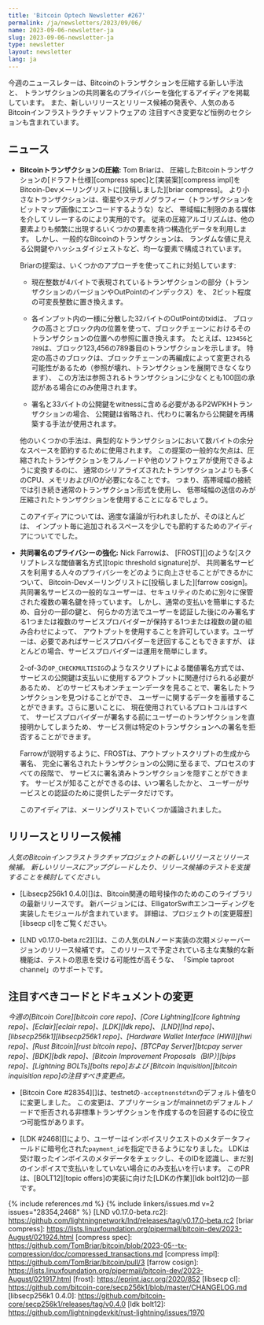 ```yaml
---
title: 'Bitcoin Optech Newsletter #267'
permalink: /ja/newsletters/2023/09/06/
name: 2023-09-06-newsletter-ja
slug: 2023-09-06-newsletter-ja
type: newsletter
layout: newsletter
lang: ja
---
```

今週のニュースレターは、Bitcoinのトランザクションを圧縮する新しい手法と、
トランザクションの共同署名のプライバシーを強化するアイディアを掲載しています。
また、新しいリリースとリリース候補の発表や、人気のあるBitcoinインフラストラクチャソフトウェアの
注目すべき変更など恒例のセクションも含まれています。

## ニュース

- **Bitcoinトランザクションの圧縮:** Tom Briarは、
  圧縮したBitcoinトランザクションの[ドラフト仕様][compress spec]と[実装案][compress impl]を
  Bitcoin-Devメーリングリストに[投稿しました][briar compress]。
  より小さなトランザクションは、衛星やステガノグラフィー（トランザクションをビットマップ画像にエンコードするような）など、
  帯域幅に制限のある媒体を介してリレーするのにより実用的です。
  従来の圧縮アルゴリズムは、他の要素よりも頻繁に出現するいくつかの要素を持つ構造化データを利用します。
  しかし、一般的なBitcoinのトランザクションは、
  ランダムな値に見える公開鍵やハッシュダイジェストなど、均一な要素で構成されています。

  Briarの提案は、いくつかのアプローチを使ってこれに対処しています:

  - 現在整数が4バイトで表現されているトランザクションの部分（トランザクションのバージョンやOutPointのインデックス）を、
    2ビット程度の可変長整数に置き換えます。

  - 各インプット内の一様に分散した32バイトのOutPointのtxidは、
    ブロックの高さとブロック内の位置を使って、ブロックチェーンにおけるそのトランザクションの位置への参照に置き換えます。
    たとえば、`123456`と`789`は、ブロック123,456の789番目のトランザクションを示します。
    特定の高さのブロックは、ブロックチェーンの再編成によって変更される可能性があるため（参照が壊れ、トランザクションを展開できなくなります）、
    この方法は参照されるトランザクションに少なくとも100回の承認がある場合にのみ使用されます。

  - 署名と33バイトの公開鍵をwitnessに含める必要があるP2WPKHトランザクションの場合、
    公開鍵は省略され、代わりに署名から公開鍵を再構築する手法が使用されます。

  他のいくつかの手法は、典型的なトランザクションにおいて数バイトの余分なスペースを節約するために使用されます。
  この提案の一般的な欠点は、圧縮されたトランザクションをフルノードや他のソフトウェアが使用できるように変換するのに、
  通常のシリアライズされたトランザクションよりも多くのCPU、メモリおよびI/Oが必要になることです。
  つまり、高帯域幅の接続では引き続き通常のトランザクション形式を使用し、
  低帯域幅の送信のみが圧縮されたトランザクションを使用することになるでしょう。

  このアイディアについては、適度な議論が行われましたが、そのほとんどは、
  インプット毎に追加されるスペースを少しでも節約するためのアイディアについてでした。

- **<!--privacy-enhanced-co-signing-->共同署名のプライバシーの強化:** Nick Farrowは、
  [FROST][]のような[スクリプトレスな閾値署名方式][topic threshold signature]が、
  共同署名サービスを利用する人々のプライバシーをどのように向上させることができるかについて、
  Bitcoin-Devメーリングリストに[投稿しました][farrow cosign]。
  共同署名サービスの一般的なユーザーは、セキュリティのために別々に保管された複数の署名鍵を持っています。
  しかし、通常の支払いを簡単にするため、自分の一部の鍵と、
  何らかの方法でユーザーを認証した後にのみ署名する1つまたは複数のサービスプロバイダーが保持する1つまたは複数の鍵の組み合わせによって、
  アウトプットを使用することを許可しています。ユーザーは、必要であればサービスプロバイダーを迂回することもできますが、
  ほとんどの場合、サービスプロバイダーは運用を簡単にします。

  2-of-3の`OP_CHECKMULTISIG`のようなスクリプトによる閾値署名方式では、
  サービスの公開鍵は支払いに使用するアウトプットに関連付けられる必要があるため、
  どのサービスもオンチェーンデータを見ることで、署名したトランザクションを見つけることができ、
  ユーザーに関するデータを蓄積することができます。さらに悪いことに、
  現在使用されているプロトコルはすべて、
  サービスプロバイダーが署名する前にユーザーのトランザクションを直接明かしてしまうため、
  サービス側は特定のトランザクションへの署名を拒否することができます。

  Farrowが説明するように、FROSTは、アウトプットスクリプトの生成から署名、
  完全に署名されたトランザクションの公開に至るまで、プロセスのすべての段階で、
  サービスに署名済みトランザクションを隠すことができます。
  サービスが知ることができるのは、いつ署名したかと、
  ユーザーがサービスとの認証のために提供したデータだけです。

  このアイディアは、メーリングリストでいくつか議論されました。

## リリースとリリース候補

*人気のBitcoinインフラストラクチャプロジェクトの新しいリリースとリリース候補。
新しいリリースにアップグレードしたり、リリース候補のテストを支援することを検討してください。*

- [Libsecp256k1 0.4.0][]は、Bitcoin関連の暗号操作のためのこのライブラリの最新リリースです。
  新バージョンには、ElligatorSwiftエンコーディングを実装したモジュールが含まれています。
  詳細は、プロジェクトの[変更履歴][libsecp cl]をご覧ください。

- [LND v0.17.0-beta.rc2][]は、この人気のLNノード実装の次期メジャーバージョンのリリース候補です。
  このリリースで予定されている主な実験的な新機能は、テストの恩恵を受ける可能性が高そうな、
  「Simple taproot channel」のサポートです。

## 注目すべきコードとドキュメントの変更

*今週の[Bitcoin Core][bitcoin core repo]、[Core
Lightning][core lightning repo]、[Eclair][eclair repo]、[LDK][ldk repo]、
[LND][lnd repo]、[libsecp256k1][libsecp256k1 repo]、[Hardware Wallet
Interface (HWI)][hwi repo]、[Rust Bitcoin][rust bitcoin repo]、[BTCPay
Server][btcpay server repo]、[BDK][bdk repo]、[Bitcoin Improvement
Proposals（BIP）][bips repo]、[Lightning BOLTs][bolts repo]および
[Bitcoin Inquisition][bitcoin inquisition repo]の注目すべき変更点。*

- [Bitcoin Core #28354][]は、testnetの`-acceptnonstdtxn`のデフォルト値を0に変更しました。
  この変更は、アプリケーションがmainnetのデフォルトノードで拒否される非標準トランザクションを作成するのを回避するのに役立つ可能性があります。

- [LDK #2468][]により、ユーザーはインボイスリクエストのメタデータフィールドに暗号化された`payment_id`を指定できるようになりました。
  LDKは受け取ったインボイスのメタデータをチェックし、そのIDを認識し、まだ別のインボイスで支払いをしていない場合にのみ支払いを行います。
  このPRは、[BOLT12][topic offers]の実装に向けた[LDKの作業][ldk bolt12]の一部です。

{% include references.md %}
{% include linkers/issues.md v=2 issues="28354,2468" %}
[LND v0.17.0-beta.rc2]: https://github.com/lightningnetwork/lnd/releases/tag/v0.17.0-beta.rc2
[briar compress]: https://lists.linuxfoundation.org/pipermail/bitcoin-dev/2023-August/021924.html
[compress spec]: https://github.com/TomBriar/bitcoin/blob/2023-05--tx-compression/doc/compressed_transactions.md
[compress impl]: https://github.com/TomBriar/bitcoin/pull/3
[farrow cosign]: https://lists.linuxfoundation.org/pipermail/bitcoin-dev/2023-August/021917.html
[frost]: https://eprint.iacr.org/2020/852
[libsecp cl]: https://github.com/bitcoin-core/secp256k1/blob/master/CHANGELOG.md
[libsecp256k1 0.4.0]: https://github.com/bitcoin-core/secp256k1/releases/tag/v0.4.0
[ldk bolt12]: https://github.com/lightningdevkit/rust-lightning/issues/1970

